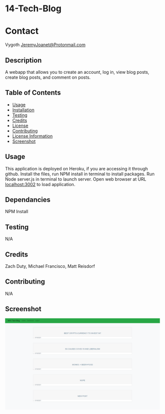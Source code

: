 # 14-Tech-Blog

# Contact
Vygoth
JeremyJoanet@Protonmail.com

## Description
A webapp that allows you to create an account, log in, view blog posts, create blog posts, and comment on posts.

## Table of Contents
- [Usage](#Usage)
- [Installation](#Dependancies)
- [Testing](#Testing)
- [Credits](#Credits)
- [License](#License)
- [Contributing](#Contributing)
- [License Information](#LicenseInfo)
- [Screenshot](#Screenshot)

## Usage
This application is deployed on Heroku, if you are accessing it through github. Install the files, run NPM install in terminal to install packages. Run Node server.js in terminal to launch server. Open web browser at URL <localhost:3002> to load application.

## Dependancies
NPM Install

## Testing
N/A

## Credits
Zach Duty, Michael Francisco, Matt Reisdorf

## Contributing
N/A

## Screenshot
![Screenshot](./public/assets/img/screenshot.png)
